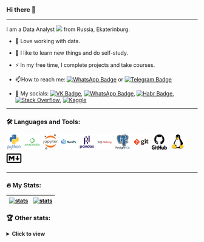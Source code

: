 ### Hi there 👋

<!--

======
# TODO: Добавить ссылку на дашборд 
======

-->

----------------

<p>
   
I am a Data Analyst <img src="https://media.giphy.com/media/WUlplcMpOCEmTGBtBW/giphy.gif" width="30"> from Russia, Ekaterinburg. 

- :telescope: Love working with data.

- :seedling: I like to learn new things and do self-study.

- :zap: In my free time, I complete projects and take courses.

<!--  
- :coffee: My [![Tableau Badge](https://img.shields.io/badge/-Tableau-informational?style=flat&logo=Tableau&logoColor=white)](https://public.tableau.com/app/profile/alexander.rodikov) dashboards. All my [![Certificates Badge](https://img.shields.io/badge/-certificates-9cf?style=flat&logo=Checkmarx&logoColor=white)](https://github.com/Data-Temple/DataScience-Roadmap/tree/main/Certificates).
-->
- :mailbox:How to reach me: [![WhatsApp Badge](https://img.shields.io/badge/WhatsApp-brightgreen?style=flat&logo=whatsapp&logoColor=white)](https://wa.me/89221611197) or [![Telegram Badge](https://img.shields.io/badge/-Telegram-blue?style=flat&logo=Telegram&logoColor=white)](https://t.me/DPeresvet)
</p>

- :iphone: My socials: [![VK Badge](https://img.shields.io/badge/-VK-blue?style=flat&logo=VK&logoColor=white)](https://vk.com/da_saenko), 
[![WhatsApp Badge](https://img.shields.io/badge/-ЯДзен-brightgreen?style=flat&logo=yandex&logoColor=white)](https://dzen.ru/denissaenko), 
[![Habr Badge](https://img.shields.io/badge/-Habr-9cf?style=flat&logo=Habr&logoColor=white)](https://habr.com/ru/users/denissaenko/),
[![Stack Overflow](https://img.shields.io/badge/-Stackoverflow-FE7A16?style=flat-square&logo=stack-overflow&logoColor=white)](https://ru.stackoverflow.com/users/342180/peresvet),
[![Kaggle](https://img.shields.io/badge/Kaggle-035a7d?style=flat-square&logo=kaggle&logoColor=white)](https://www.kaggle.com/denissaenko)


-----------

### :hammer_and_wrench: Languages and Tools:
<div>
  <img src="https://github.com/devicons/devicon/blob/master/icons/python/python-original-wordmark.svg" title="Python" width="40" height="40"/>&nbsp;
  <img src="https://github.com/devicons/devicon/blob/master/icons/anaconda/anaconda-original-wordmark.svg" title="Anaconda" width="40" height="40"/>&nbsp;
  <img src="https://github.com/devicons/devicon/blob/master/icons/jupyter/jupyter-original-wordmark.svg" title="Jupyter" width="40" height="40"/>&nbsp;
   <img src="https://github.com/devicons/devicon/blob/master/icons/numpy/numpy-original-wordmark.svg" title="NumPy" width="40" height="40"/>&nbsp;
  <img src="https://github.com/devicons/devicon/blob/master/icons/pandas/pandas-original-wordmark.svg" title="Pandas" alt="Pandas" width="40" height="40"/>&nbsp;
  <img src="https://github.com/devicons/devicon/blob/master/icons/sqlalchemy/sqlalchemy-original-wordmark.svg" title="SQLAlchemy" alt="SQLAlchemy" width="40" height="40"/>&nbsp;
  <img src="https://github.com/devicons/devicon/blob/master/icons/postgresql/postgresql-original-wordmark.svg" title="PostgreSQL" alt="PostgreSQL" width="40" height="40"/>&nbsp;
  <img src="https://github.com/devicons/devicon/blob/master/icons/git/git-original-wordmark.svg" title="Git" width="40" height="40"/>&nbsp;
  <img src="https://github.com/devicons/devicon/blob/master/icons/github/github-original-wordmark.svg" title="GitHub" width="40" height="40"/>&nbsp;
  <img src="https://github.com/devicons/devicon/blob/master/icons/linux/linux-original.svg" title="Linux" width="40" height="40"/>&nbsp;
  <img src="https://github.com/devicons/devicon/blob/master/icons/markdown/markdown-original.svg" title="Markdown" width="40" height="40"/>&nbsp;
</div>

-------------

### :fire: My Stats:

| <a href="https://github.com/anuraghazra/github-readme-stats"><img align="center" src="https://github-readme-stats.vercel.app/api/top-langs?username=SaenkoDenis&show_icons=true&layout=compact&langs_count=8&exclude_repo=DataCamp_projects&hide_border=true&theme=flag-india" alt="stats" /></a> | <a href="https://git.io/streak-stats"><img align="center" src="https://github-readme-streak-stats.herokuapp.com/?user=SaenkoDenis&hide_border=true" alt="stats" /></a></a> |
| ------------- | ------------- |


### :trophy: Other stats:

<details>
  <summary><b>Click to view</b></summary>

| <a href="https://github.com/anuraghazra/github-readme-stats"><img align="center" src="https://github-readme-stats.vercel.app/api?username=SaenkoDenis&show_icons=true&hide_border=true&include_all_commits=true&theme=flag-india&hide=contribs" /> | <a href="https://github.com/ryo-ma/github-profile-trophy"><img align="center" src="https://github-profile-trophy.vercel.app/?username=SaenkoDenis&theme=flat&row=2&column=3&margin-w=11.47&margin-h=11.47" /></a> |
| ------------- | ------------- |

</details>

<div id="counter" align="center">
<img src="https://komarev.com/ghpvc/?username=SaenkoDenis&style=flat-square&color=blue" alt=""/>
</div>
